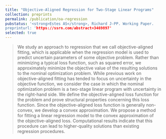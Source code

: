 ```yaml
---
title: "Objective-Aligned Regression for Two-Stage Linear Programs"
collection: preprints
permalink: /publication/oa-regression
pubstatus: '<strong>Estes AS</strong>, Richard J-PP. Working Paper.
preprinturl: 'https://ssrn.com/abstract=3469897'
selected: true
---
```

> We study an approach to regression that we call objective-aligned fitting, which is applicable when the regression model is used to predict uncertain parameters of some objective problem. Rather than minimizing a typical loss function, such as squared error, we approximately minimize the objective value of the resulting solutions to the nominal optimization problem. While previous work on objective-aligned fitting has tended to focus on uncertainty in the objective function, we consider the case in which the nominal optimization problem is a two-stage linear program with uncertainty in the right-hand side. We define the objective-aligned loss function for the problem and prove structural properties concerning this loss function. Since the objective-aligned loss function is generally non-convex, we develop a convex approximation. We propose a method for fitting a linear regression model to the convex approximation of the objective-aligned loss. Computational results indicate that this procedure can lead to higher-quality solutions than existing regression procedures.

